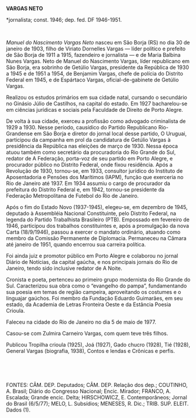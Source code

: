 **VARGAS NETO**

\*jornalista; const. 1946; dep. fed. DF 1946-1951.

 

*Manuel do Nascimento Vargas Neto* nasceu em São Borja (RS) no dia 30 de
janeiro de 1903, filho de Viriato Dornelles Vargas — líder político e
prefeito de São Borja de 1911 a 1915, fazendeiro e jornalista — e de
Maria Balbina Nunes Vargas. Neto de Manuel do Nascimento Vargas, líder
republicano em São Borja, era sobrinho de Getúlio Vargas, presidente da
República de 1930 a 1945 e de 1951 a 1954, de Benjamim Vargas, chefe de
polícia do Distrito Federal em 1945, e de Espártaco Vargas,
oficial-de-gabinete de Getúlio Vargas.

Realizou os estudos primários em sua cidade natal, cursando o secundário
no Ginásio Júlio de Castilhos, na capital do estado. Em 1927
bacharelou-se em ciências jurídicas e sociais pela Faculdade de Direito
de Porto Alegre.

De volta à sua cidade, exerceu a profissão como advogado criminalista de
1929 a 1930. Nesse período, causídico do Partido Republicano
Rio-Grandense em São Borja e diretor do jornal local desse partido, O
Uruguai, participou da campanha em prol da candidatura de Getúlio Vargas
à presidência da República nas eleições de março de 1930. Nessa época
atuou também como secretário da procuradoria do Rio Grande do Sul,
redator de A Federação, porta-voz de seu partido em Porto Alegre, e
procurador público no Distrito Federal, onde fixou residência. Após a
Revolução de 1930, tornou-se, em 1933, consultor jurídico do Instituto
de Aposentadoria e Pensões dos Marítimos (IAPM), função que exerceria no
Rio de Janeiro até 1937. Em 1934 assumiu o cargo de procurador da
prefeitura do Distrito Federal e, em 1942, tornou-se presidente da
Federação Metropolitana de Futebol do Rio de Janeiro.

Após o fim do Estado Novo (1937-1945), elegeu-se, em dezembro de 1945,
deputado à Assembléia Nacional Constituinte, pelo Distrito Federal, na
legenda do Partido Trabalhista Brasileiro (PTB). Empossado em fevereiro
de 1946, participou dos trabalhos constituintes e, após a promulgação da
nova Carta (18/9/1946), passou a exercer o mandato ordinário, atuando
como membro da Comissão Permanente de Diplomacia. Permaneceu na Câmara
até janeiro de 1951, quando encerrou sua carreira política.

Foi ainda juiz e promotor público em Porto Alegre e colaborou no jornal
Diário de Notícias, da capital gaúcha, e nos principais jornais do Rio
de Janeiro, tendo sido inclusive redator de A Noite.

Cronista e poeta, pertenceu ao primeiro grupo modernista do Rio Grande
do Sul. Caracterizou sua obra como o “evangelho do pampa”, fundamentando
sua poesia em temas de região campeira, aproveitando os costumes e o
linguajar gaúchos. Foi membro da Fundação Eduardo Guimarães, em seu
estado, da Academia de Letras Fronteira Oeste e da Estância Poesia
Crioula.

Faleceu na cidade do Rio de Janeiro no dia 5 de maio de 1977.

Casou-se com Zulmira Carneiro Vargas, com quem teve três filhos.

Publicou Tropilha crioula (1925), Joá (1927), Gado chucro (1928), Tié
(1928), General Vargas (biografia, 1938), Contos e lendas e Crônicas e
perfis.

 

 

FONTES: CÂM. DEP. Deputados; CÂM. DEP. Relação dos dep.; COUTINHO, A.
Brasil; Diário do Congresso Nacional; Encic. Mirador; FRANCO, A.
Escalada; Grande encic. Delta; HIRSCHOWICZ, E. Contemporâneos; Jornal do
Brasil (6/5/77); MELO, L. Subsídios; MENESES, R. Dic.; TRIB. SUP. ELEIT.
Dados (1).

 
